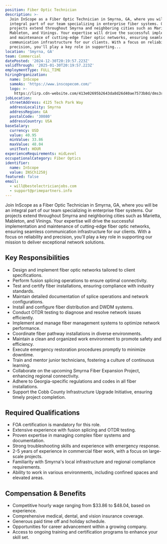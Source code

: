 ```yaml
---
position: Fiber Optic Technician
description: >-
  Join InScope as a Fiber Optic Technician in Smyrna, GA, where you will be an
  integral part of our team specializing in enterprise fiber systems. Our
  projects extend throughout Smyrna and neighboring cities such as Marietta,
  Mableton, and Vinings. Your expertise will drive the successful implementation
  and maintenance of cutting-edge fiber optic networks, ensuring seamless
  communication infrastructure for our clients. With a focus on reliability and
  precision, you'll play a key role in supporting...
location: 'Smyrna, GA'
team: Commercial
datePosted: '2024-12-30T20:19:57.223Z'
validThrough: '2025-01-30T20:19:57.223Z'
employmentType: FULL_TIME
hiringOrganization:
  name: InScope
  sameAs: 'https://www.inscopecom.com/'
  logo: >-
    https://lirp.cdn-website.com/413e02695b2643da8d26d40ae7573b8d/dms3rep/multi/opt/Inscope+logo+for+website-a85d3781-1920w.png
jobLocation:
  streetAddress: 4125 Tech Park Way
  addressLocality: Smyrna
  addressRegion: GA
  postalCode: '30080'
  addressCountry: USA
baseSalary:
  currency: USD
  value: 40.95
  minValue: 33.86
  maxValue: 48.04
  unitText: HOUR
experienceRequirements: midLevel
occupationalCategory: Fiber Optics
identifier:
  name: InScope
  value: INSCh1258j
featured: false
email:
  - will@bestelectricianjobs.com
  - support@primepartners.info
---
```




Join InScope as a Fiber Optic Technician in Smyrna, GA, where you will be an integral part of our team specializing in enterprise fiber systems. Our projects extend throughout Smyrna and neighboring cities such as Marietta, Mableton, and Vinings. Your expertise will drive the successful implementation and maintenance of cutting-edge fiber optic networks, ensuring seamless communication infrastructure for our clients. With a focus on reliability and precision, you'll play a key role in supporting our mission to deliver exceptional network solutions.

## Key Responsibilities

- Design and implement fiber optic networks tailored to client specifications.
- Perform fusion splicing operations to ensure optimal connectivity.
- Test and certify fiber installations, ensuring compliance with industry standards.
- Maintain detailed documentation of splice operations and network configurations.
- Install and configure fiber distribution and DWDM systems.
- Conduct OTDR testing to diagnose and resolve network issues efficiently.
- Implement and manage fiber management systems to optimize network performance.
- Coordinate fiber pathway installations in diverse environments.
- Maintain a clean and organized work environment to promote safety and efficiency.
- Execute emergency restoration procedures promptly to minimize downtime.
- Train and mentor junior technicians, fostering a culture of continuous learning.
- Collaborate on the upcoming Smyrna Fiber Expansion Project, enhancing regional connectivity.
- Adhere to Georgia-specific regulations and codes in all fiber installations.
- Support the Cobb County Infrastructure Upgrade Initiative, ensuring timely project completion.

## Required Qualifications

- FOA certification is mandatory for this role.
- Extensive experience with fusion splicing and OTDR testing.
- Proven expertise in managing complex fiber systems and documentation.
- Strong troubleshooting skills and experience with emergency response.
- 2-5 years of experience in commercial fiber work, with a focus on large-scale projects.
- Familiarity with Smyrna's local infrastructure and regional compliance requirements.
- Ability to work in various environments, including confined spaces and elevated areas.

## Compensation & Benefits

- Competitive hourly wage ranging from $33.86 to $48.04, based on experience.
- Comprehensive medical, dental, and vision insurance coverage.
- Generous paid time off and holiday schedule.
- Opportunities for career advancement within a growing company.
- Access to ongoing training and certification programs to enhance your skill set.
